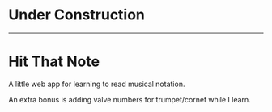 # Under Construction

---

# Hit That Note

A little web app for learning to read musical notation.

An extra bonus is adding valve numbers for trumpet/cornet while I learn.

